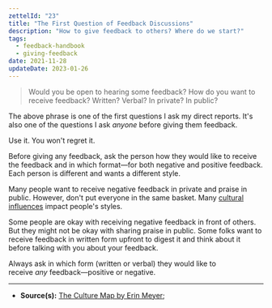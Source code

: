```yaml
---
zettelId: "23"
title: "The First Question of Feedback Discussions"
description: "How to give feedback to others? Where do we start?"
tags:
  - feedback-handbook
  - giving-feedback
date: 2021-11-28
updateDate: 2023-01-26
---
```


> Would you be open to hearing some feedback? How do you want to receive feedback? Written? Verbal? In private? In public?

The above phrase is one of the first questions I ask my direct reports. It's also one of the questions I ask _anyone_ before giving them feedback.

Use it. You won't regret it.

Before giving any feedback, ask the person how they would like to receive the feedback and in which format—for both negative and positive feedback. Each person is different and wants a different style.

Many people want to receive negative feedback in private and praise in public. However, don't put everyone in the same basket. Many [cultural influences](https://candost.substack.com/p/8-cross-cultural-communication) impact people's styles.

Some people are okay with receiving negative feedback in front of others. But they might not be okay with sharing praise in public. Some folks want to receive feedback in written form upfront to digest it and think about it before talking with you about your feedback.

Always ask in which form (written or verbal) they would like to receive _any_ feedback—positive or negative.

---

- **Source(s):** [The Culture Map by Erin Meyer](/books/high-productivity-and-clear-communication-in-different-cultures/);
